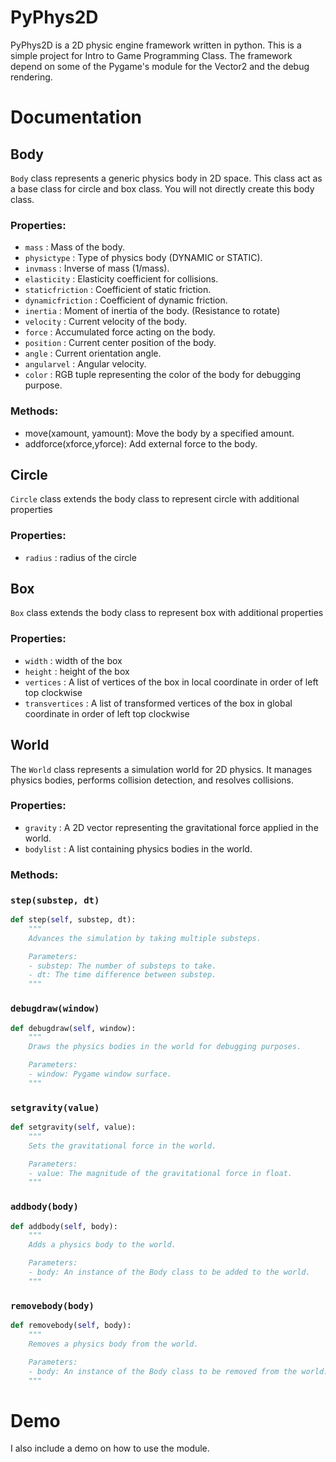 # PyPhys2D
<p>PyPhys2D is a 2D physic engine framework written in python. This is a simple project for Intro to Game Programming Class. The framework depend on some of the Pygame&apos;s module for the Vector2 and the debug rendering.</p>

# Documentation
## Body
`Body` class represents a generic physics body in 2D space. This class act as a base class for circle and box class. You will not directly create this body class.

### Properties:

- `mass` : Mass of the body.
- `physictype` : Type of physics body (DYNAMIC or STATIC).
- `invmass` : Inverse of mass (1/mass).
- `elasticity` : Elasticity coefficient for collisions.
- `staticfriction` : Coefficient of static friction.
- `dynamicfriction` : Coefficient of dynamic friction.
- `inertia` : Moment of inertia of the body. (Resistance to rotate)
- `velocity` : Current velocity of the body.
- `force` : Accumulated force acting on the body.
- `position` : Current center position of the body.
- `angle` : Current orientation angle.
- `angularvel` : Angular velocity.
- `color` : RGB tuple representing the color of the body for debugging purpose.

### Methods:

- move(xamount, yamount): Move the body by a specified amount.
- addforce(xforce,yforce): Add external force to the body.

## Circle
`Circle` class extends the body class to represent circle with additional properties

### Properties:

- `radius` : radius of the circle

## Box
`Box` class extends the body class to represent box with additional properties

### Properties:

- `width` : width of the box
- `height` : height of the box
- `vertices` : A list of vertices of the box in local coordinate in order of left top clockwise
- `transvertices` : A list of transformed vertices of the box in global coordinate in order of left top clockwise

## World
The `World` class represents a simulation world for 2D physics. It manages physics bodies, performs collision detection, and resolves collisions.

### Properties:

- `gravity` : A 2D vector representing the gravitational force applied in the world.
- `bodylist` : A list containing physics bodies in the world.

### Methods:

### `step(substep, dt)`

```python
def step(self, substep, dt):
    """
    Advances the simulation by taking multiple substeps.

    Parameters:
    - substep: The number of substeps to take.
    - dt: The time difference between substep.
    """
```
### `debugdraw(window)`

```python
def debugdraw(self, window):
    """
    Draws the physics bodies in the world for debugging purposes.

    Parameters:
    - window: Pygame window surface.
    """
```
### `setgravity(value)`

```python
def setgravity(self, value):
    """
    Sets the gravitational force in the world.

    Parameters:
    - value: The magnitude of the gravitational force in float.
    """
```
### `addbody(body)`

```python
def addbody(self, body):
    """
    Adds a physics body to the world.

    Parameters:
    - body: An instance of the Body class to be added to the world.
    """
```
### `removebody(body)`

```python
def removebody(self, body):
    """
    Removes a physics body from the world.

    Parameters:
    - body: An instance of the Body class to be removed from the world.
    """
```

# Demo
I also include a demo on how to use the module.
